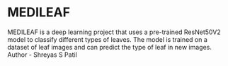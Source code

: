 # MEDILEAF
MEDILEAF is a deep learning project that uses a pre-trained ResNet50V2 model to classify different types of 
leaves. The model is trained on a dataset of leaf images and can predict the type of leaf in new images.
<br>
Author - Shreyas S Patil
<br>
